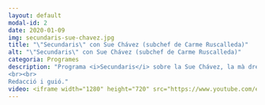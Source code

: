 ```yaml
---
layout: default
modal-id: 2
date: 2020-01-09
img: secundaris-sue-chavez.jpg
title: "\"Secundaris\" con Sue Chávez (subchef de Carme Ruscalleda)"
alt: "\"Secundaris\" con Sue Chávez (subchef de Carme Ruscalleda)"
categoria: Programes
description: "Programa <i>Secundaris</i> sobre la Sue Chávez, la mà dreta de la xef Carme Ruscalleda, emès a La2 Catalunya.
<br><br>
Redacció i guió."
video: <iframe width="1280" height="720" src="https://www.youtube.com/embed/vcXY1ic9HMw" title="YouTube video player" frameborder="0" allow="accelerometer; autoplay; clipboard-write; encrypted-media; gyroscope; picture-in-picture" allowfullscreen></iframe>
---
```


